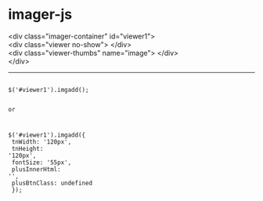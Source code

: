 # imager-js

 &lt;div class="imager-container" id="viewer1"&gt;<br>
                     &lt;div class="viewer no-show"&gt; &lt;/div&gt;<br>
                     &lt;div class="viewer-thumbs" name="image"&gt; &lt;/div&gt;<br>
 &lt;/div&gt;

----------------------------
<code>
$('#viewer1').imgadd();

or

$('#viewer1').imgadd({<br>
            tnWidth: '120px',<br>
            tnHeight: '120px',<br>
            fontSize: '55px',<br>
            plusInnerHtml: '<i class="fa fa-image"></i>',<br>
            plusBtnClass: undefined<br>
        });
<code>